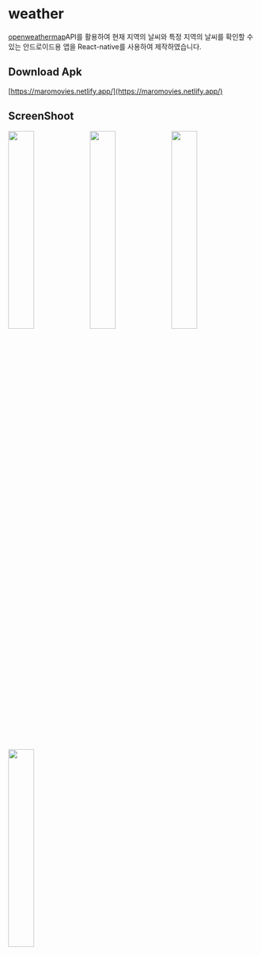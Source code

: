 # weather

[openweathermap](https://openweathermap.org/api/)API를 활용하여 현재 지역의 날씨와 특정 지역의 날씨를 확인할 수 있는 안드로이드용 앱을 React-native를 사용하여 제작하였습니다.

## Download Apk

[https://maromovies.netlify.app/](https://maromovies.netlify.app/)

## ScreenShoot

<img src="https://github.com/maro911220/weather/assets/84649949/6304e3f9-2eca-4362-b519-f327db16831f" width="32%" height="auto">
<img src="https://github.com/maro911220/weather/assets/84649949/70eecae9-5098-4be5-b838-a83c1600880e" width="32%" height="auto">
<img src="https://github.com/maro911220/weather/assets/84649949/adbf278f-5ccd-4257-ba71-1390678e28f8" width="32%" height="auto">
<img src="https://github.com/maro911220/weather/assets/84649949/9c4c9079-6880-4949-b487-180b480792bf" width="32%" height="auto">
